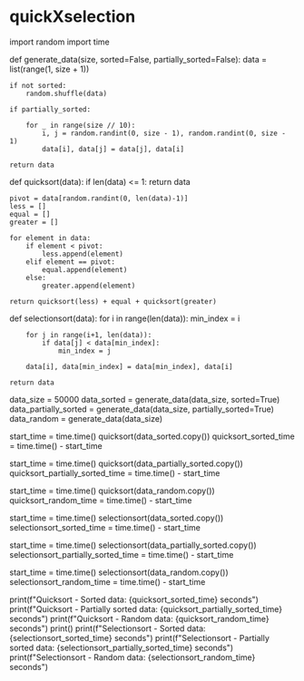 # quickXselection

import random
import time

def generate_data(size, sorted=False, partially_sorted=False):
    data = list(range(1, size + 1))
    
    if not sorted:
        random.shuffle(data)
    
    if partially_sorted:
        
        for _ in range(size // 10):
            i, j = random.randint(0, size - 1), random.randint(0, size - 1)
            data[i], data[j] = data[j], data[i]
    
    return data

def quicksort(data):
    if len(data) <= 1:
        return data

    pivot = data[random.randint(0, len(data)-1)]
    less = []
    equal = []
    greater = []

    for element in data:
        if element < pivot:
            less.append(element)
        elif element == pivot:
            equal.append(element)
        else:
            greater.append(element)

    return quicksort(less) + equal + quicksort(greater)

def selectionsort(data):
    for i in range(len(data)):
        min_index = i

        for j in range(i+1, len(data)):
            if data[j] < data[min_index]:
                min_index = j

        data[i], data[min_index] = data[min_index], data[i]

    return data


data_size = 50000
data_sorted = generate_data(data_size, sorted=True)
data_partially_sorted = generate_data(data_size, partially_sorted=True)
data_random = generate_data(data_size)


start_time = time.time()
quicksort(data_sorted.copy())
quicksort_sorted_time = time.time() - start_time

start_time = time.time()
quicksort(data_partially_sorted.copy())
quicksort_partially_sorted_time = time.time() - start_time

start_time = time.time()
quicksort(data_random.copy())
quicksort_random_time = time.time() - start_time


start_time = time.time()
selectionsort(data_sorted.copy())
selectionsort_sorted_time = time.time() - start_time

start_time = time.time()
selectionsort(data_partially_sorted.copy())
selectionsort_partially_sorted_time = time.time() - start_time

start_time = time.time()
selectionsort(data_random.copy())
selectionsort_random_time = time.time() - start_time


print(f"Quicksort - Sorted data: {quicksort_sorted_time} seconds")
print(f"Quicksort - Partially sorted data: {quicksort_partially_sorted_time} seconds")
print(f"Quicksort - Random data: {quicksort_random_time} seconds")
print()
print(f"Selectionsort - Sorted data: {selectionsort_sorted_time} seconds")
print(f"Selectionsort - Partially sorted data: {selectionsort_partially_sorted_time} seconds")
print(f"Selectionsort - Random data: {selectionsort_random_time} seconds")
